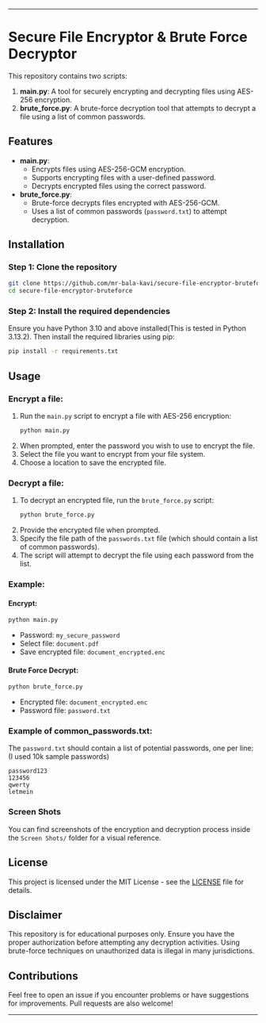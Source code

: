 
---

# Secure File Encryptor & Brute Force Decryptor

This repository contains two scripts:
1. **main.py**: A tool for securely encrypting and decrypting files using AES-256 encryption.
2. **brute_force.py**: A brute-force decryption tool that attempts to decrypt a file using a list of common passwords.

## Features
- **main.py**:
  - Encrypts files using AES-256-GCM encryption.
  - Supports encrypting files with a user-defined password.
  - Decrypts encrypted files using the correct password.
- **brute_force.py**:
  - Brute-force decrypts files encrypted with AES-256-GCM.
  - Uses a list of common passwords (`password.txt`) to attempt decryption.

## Installation

### Step 1: Clone the repository
```bash
git clone https://github.com/mr-bala-kavi/secure-file-encryptor-bruteforce.git
cd secure-file-encryptor-bruteforce
```

### Step 2: Install the required dependencies
Ensure you have Python 3.10 and above installed(This is tested in Python 3.13.2). Then install the required libraries using pip:
```bash
pip install -r requirements.txt
```

## Usage

### Encrypt a file:

1. Run the `main.py` script to encrypt a file with AES-256 encryption:
   ```bash
   python main.py
   ```
2. When prompted, enter the password you wish to use to encrypt the file.
3. Select the file you want to encrypt from your file system.
4. Choose a location to save the encrypted file.

### Decrypt a file:

1. To decrypt an encrypted file, run the `brute_force.py` script:
   ```bash
   python brute_force.py
   ```
2. Provide the encrypted file when prompted.
3. Specify the file path of the `passwords.txt` file (which should contain a list of common passwords).
4. The script will attempt to decrypt the file using each password from the list.

### Example:

#### Encrypt:
```bash
python main.py
```
- Password: `my_secure_password`
- Select file: `document.pdf`
- Save encrypted file: `document_encrypted.enc`

#### Brute Force Decrypt:
```bash
python brute_force.py
```
- Encrypted file: `document_encrypted.enc`
- Password file: `password.txt`

### Example of common_passwords.txt:

The `password.txt` should contain a list of potential passwords, one per line: (I used 10k sample passwords)
```
password123
123456
qwerty
letmein
```
### Screen Shots

You can find screenshots of the encryption and decryption process inside the `Screen Shots/` folder for a visual reference.

## License
This project is licensed under the MIT License - see the [LICENSE](LICENSE) file for details.

## Disclaimer
This repository is for educational purposes only. Ensure you have the proper authorization before attempting any decryption activities. Using brute-force techniques on unauthorized data is illegal in many jurisdictions.

## Contributions
Feel free to open an issue if you encounter problems or have suggestions for improvements. Pull requests are also welcome!

---